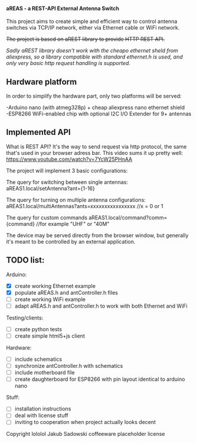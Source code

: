#### aREAS - a REST-API External Antenna Switch

This project aims to create simple and efficient way to control
antenna switches via TCP/IP network, either via Ethernet cable or WiFi network.

~~The project is based on aREST library to provide HTTP REST API.~~

_Sadly aREST library doesn't work with the cheapo ethernet sheld from
aliexpress, so a library compatible with standard ethernet.h is used,
and only very basic http request handling is supported._ 



## Hardware platform
In order to simplify the hardware part, only two platforms will be served:

-Arduino nano (with atmeg328p) + cheap aliexpress nano ethernet shield  
-ESP8266 WiFi-enabled chip with optional I2C I/O Extender for 9+ antennas

## Implemented API
What is REST API? It's the way to send request via http protocol, the same
that's used in your browser adress bar. This video sums it up pretty well:
https://www.youtube.com/watch?v=7YcW25PHnAA

The project will implement 3 basic configurations:

The query for switching between single antennas:
aREAS1.local/setAntenna?ant={1-16}

The query for turning on multiple antenna configurations:
aREAS1.local/multiAntennas?ants=xxxxxxxxxxxxxxxx //x = 0 or 1

The query for custom commands
aREAS1.local/command?comm={command} //for example "UHF" or "40M"

The device may be served directly from the browser window, but
generally it's meant to be controlled by an external application.

## TODO list:
Arduino:
- [x] create working Ethernet example
- [x] populate aREAS.h and antController.h files
- [ ] create working WiFi example
- [ ] adapt aREAS.h and antController.h to work with both Ethernet and WiFi

Testing/clients:
- [ ] create python tests
- [ ] create simple html5+js client

Hardware:
- [ ] include schematics
- [ ] synchronize antController.h with schematics
- [ ] include motherboard file
- [ ] create daughterboard for ESP8266 with pin layout identical 
    to arduino nano

Stuff:
- [ ] installation instructions
- [ ] deal with license stuff
- [ ] inviting to cooperation when project actually looks decent 

Copyright lololol Jakub Sadowski coffeeware placeholder license
